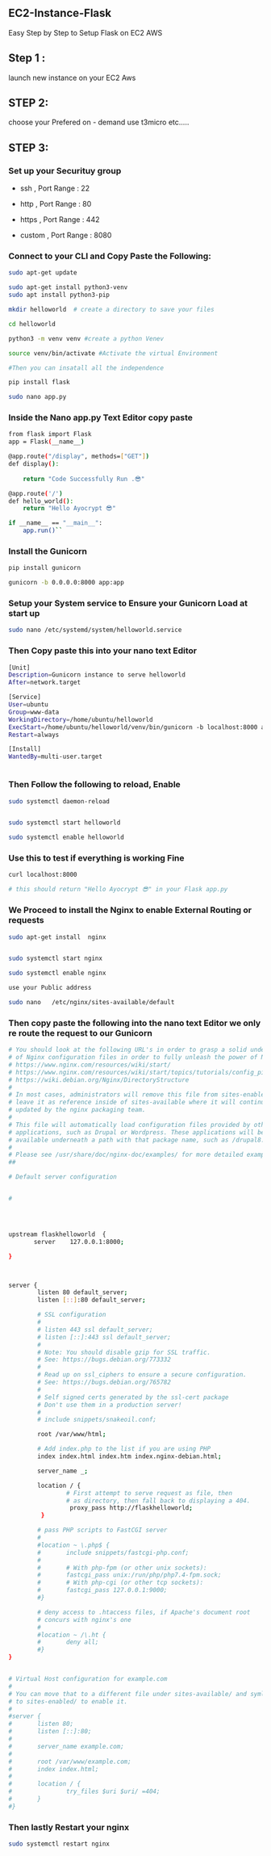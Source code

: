 ## EC2-Instance-Flask
Easy Step by Step to Setup Flask on EC2 AWS

## Step 1 :
launch new instance on your EC2 Aws 

## STEP 2:
choose your Prefered on - demand use t3micro  etc.....

## STEP 3:


### Set up your Securituy group 

- ssh , Port Range : 22

- http , Port Range : 80

- https , Port Range : 442

- custom , Port Range : 8080


### Connect to your CLI and Copy Paste the Following: 
```bash
sudo apt-get update

sudo apt-get install python3-venv
sudo apt install python3-pip

mkdir helloworld  # create a directory to save your files

cd helloworld

python3 -m venv venv #create a python Venev

source venv/bin/activate #Activate the virtual Environment 

#Then you can insatall all the independence

pip install flask 

sudo nano app.py
```

### Inside the Nano  app.py Text  Editor copy paste 

```bash
from flask import Flask
app = Flask(__name__)

@app.route("/display", methods=["GET"])
def display():
 
    return "Code Successfully Run .😎"

@app.route('/')
def hello_world():
    return "Hello Ayocrypt 😎"

if __name__ == "__main__":
    app.run()``

```

### Install the Gunicorn 

```bash
pip install gunicorn

gunicorn -b 0.0.0.0:8000 app:app
```

### Setup your System service to Ensure your Gunicorn Load at start up
```bash
sudo nano /etc/systemd/system/helloworld.service
````
### Then Copy paste this into your nano text Editor   

```bash 
[Unit]
Description=Gunicorn instance to serve helloworld
After=network.target

[Service]
User=ubuntu
Group=www-data
WorkingDirectory=/home/ubuntu/helloworld
ExecStart=/home/ubuntu/helloworld/venv/bin/gunicorn -b localhost:8000 app:app
Restart=always

[Install]
WantedBy=multi-user.target



```

### Then Follow the following to reload, Enable

```bash
sudo systemctl daemon-reload


sudo systemctl start helloworld

sudo systemctl enable helloworld

```

### Use this to test if everything is working Fine 

```bash 
curl localhost:8000

# this should return "Hello Ayocrypt 😎" in your Flask app.py
```

### We Proceed to install the Nginx to enable External Routing or requests

```bash 
sudo apt-get install  nginx


sudo systemctl start nginx

sudo systemctl enable nginx

use your Public address 

sudo nano   /etc/nginx/sites-available/default
```


### Then copy paste the following into the nano text Editor we only re route the request to our Gunicorn 

```bash
# You should look at the following URL's in order to grasp a solid understanding
# of Nginx configuration files in order to fully unleash the power of Nginx.
# https://www.nginx.com/resources/wiki/start/
# https://www.nginx.com/resources/wiki/start/topics/tutorials/config_pitfalls/
# https://wiki.debian.org/Nginx/DirectoryStructure
#
# In most cases, administrators will remove this file from sites-enabled/ and
# leave it as reference inside of sites-available where it will continue to be
# updated by the nginx packaging team.
#
# This file will automatically load configuration files provided by other
# applications, such as Drupal or Wordpress. These applications will be made
# available underneath a path with that package name, such as /drupal8.
#
# Please see /usr/share/doc/nginx-doc/examples/ for more detailed examples.
##

# Default server configuration


#




upstream flaskhelloworld  {
       server    127.0.0.1:8000;

}



server {
        listen 80 default_server;
        listen [::]:80 default_server;

        # SSL configuration
        #
        # listen 443 ssl default_server;
        # listen [::]:443 ssl default_server;
        #
        # Note: You should disable gzip for SSL traffic.
        # See: https://bugs.debian.org/773332
        #
        # Read up on ssl_ciphers to ensure a secure configuration.
        # See: https://bugs.debian.org/765782
        #
        # Self signed certs generated by the ssl-cert package
        # Don't use them in a production server!
        #
        # include snippets/snakeoil.conf;

        root /var/www/html;

        # Add index.php to the list if you are using PHP
        index index.html index.htm index.nginx-debian.html;

        server_name _;

        location / {
                # First attempt to serve request as file, then
                # as directory, then fall back to displaying a 404.
                 proxy_pass http://flaskhelloworld;
         }

        # pass PHP scripts to FastCGI server
        #
        #location ~ \.php$ {
        #       include snippets/fastcgi-php.conf;
        #
        #       # With php-fpm (or other unix sockets):
        #       fastcgi_pass unix:/run/php/php7.4-fpm.sock;
        #       # With php-cgi (or other tcp sockets):
        #       fastcgi_pass 127.0.0.1:9000;
        #}

        # deny access to .htaccess files, if Apache's document root
        # concurs with nginx's one
        #
        #location ~ /\.ht {
        #       deny all;
        #}
}


# Virtual Host configuration for example.com
#
# You can move that to a different file under sites-available/ and symlink that
# to sites-enabled/ to enable it.
#
#server {
#       listen 80;
#       listen [::]:80;
#
#       server_name example.com;
#
#       root /var/www/example.com;
#       index index.html;
#
#       location / {
#               try_files $uri $uri/ =404;
#       }
#} 
```

### Then lastly Restart your nginx

```bash
sudo systemctl restart nginx
